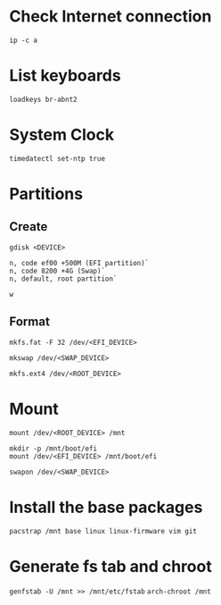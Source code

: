# Check Internet connection
`ip -c a`

# List keyboards
`loadkeys br-abnt2`

# System Clock
`timedatectl set-ntp true`

# Partitions

## Create

`gdisk <DEVICE>`

```
n, code ef00 +500M (EFI partition)`
n, code 8200 +4G (Swap)`
n, default, root partition`

w
```

## Format

```
mkfs.fat -F 32 /dev/<EFI_DEVICE>

mkswap /dev/<SWAP_DEVICE>

mkfs.ext4 /dev/<ROOT_DEVICE>
```

# Mount

```
mount /dev/<ROOT_DEVICE> /mnt

mkdir -p /mnt/boot/efi
mount /dev/<EFI_DEVICE> /mnt/boot/efi

swapon /dev/<SWAP_DEVICE>
```

# Install the base packages

`pacstrap /mnt base linux linux-firmware vim git`

# Generate fs tab and chroot

`genfstab -U /mnt >> /mnt/etc/fstab`
`arch-chroot /mnt`
